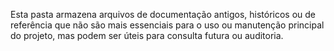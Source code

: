 Esta pasta armazena arquivos de documentação antigos, históricos ou de referência que não são mais essenciais para o uso ou manutenção principal do projeto, mas podem ser úteis para consulta futura ou auditoria.
